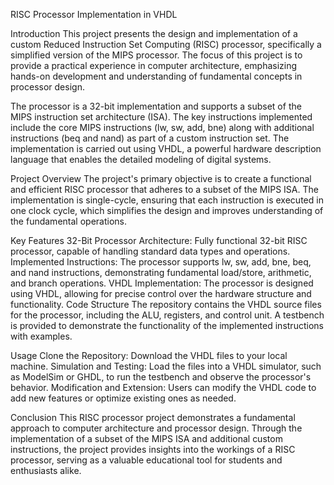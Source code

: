 RISC Processor Implementation in VHDL

Introduction
This project presents the design and implementation of a custom Reduced Instruction Set Computing (RISC) processor, specifically a simplified version of the MIPS processor. The focus of this project is to provide a practical experience in computer architecture, emphasizing hands-on development and understanding of fundamental concepts in processor design.

The processor is a 32-bit implementation and supports a subset of the MIPS instruction set architecture (ISA). The key instructions implemented include the core MIPS instructions (lw, sw, add, bne) along with additional instructions (beq and nand) as part of a custom instruction set. The implementation is carried out using VHDL, a powerful hardware description language that enables the detailed modeling of digital systems.

Project Overview
The project's primary objective is to create a functional and efficient RISC processor that adheres to a subset of the MIPS ISA. The implementation is single-cycle, ensuring that each instruction is executed in one clock cycle, which simplifies the design and improves understanding of the fundamental operations.

Key Features
32-Bit Processor Architecture: Fully functional 32-bit RISC processor, capable of handling standard data types and operations.
Implemented Instructions: The processor supports lw, sw, add, bne, beq, and nand instructions, demonstrating fundamental load/store, arithmetic, and branch operations.
VHDL Implementation: The processor is designed using VHDL, allowing for precise control over the hardware structure and functionality.
Code Structure
The repository contains the VHDL source files for the processor, including the ALU, registers, and control unit.
A testbench is provided to demonstrate the functionality of the implemented instructions with examples.

Usage
Clone the Repository: Download the VHDL files to your local machine.
Simulation and Testing: Load the files into a VHDL simulator, such as ModelSim or GHDL, to run the testbench and observe the processor's behavior.
Modification and Extension: Users can modify the VHDL code to add new features or optimize existing ones as needed.

Conclusion
This RISC processor project demonstrates a fundamental approach to computer architecture and processor design. Through the implementation of a subset of the MIPS ISA and additional custom instructions, the project provides insights into the workings of a RISC processor, serving as a valuable educational tool for students and enthusiasts alike.
